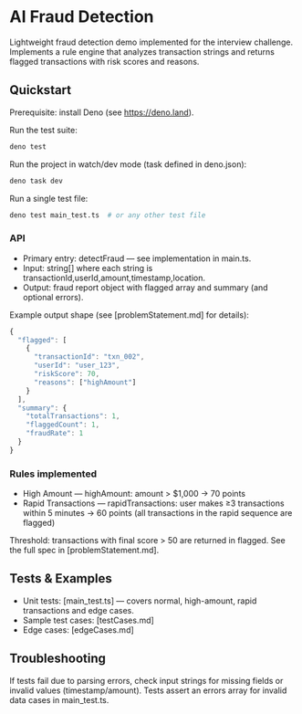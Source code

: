 # AI Fraud Detection

Lightweight fraud detection demo implemented for the interview challenge. Implements a rule engine that analyzes transaction strings and returns flagged transactions with risk scores and reasons.

## Quickstart

Prerequisite: install Deno (see https://deno.land).

Run the test suite:

```sh
deno test
```

Run the project in watch/dev mode (task defined in deno.json):

```sh
deno task dev
```

Run a single test file:

```sh
deno test main_test.ts  # or any other test file
```

### API

- Primary entry: detectFraud — see implementation in main.ts.
- Input: string[] where each string is transactionId,userId,amount,timestamp,location.
- Output: fraud report object with flagged array and summary (and optional errors).

Example output shape (see [problemStatement.md] for details):

```ts
{
  "flagged": [
    {
      "transactionId": "txn_002",
      "userId": "user_123",
      "riskScore": 70,
      "reasons": ["highAmount"]
    }
  ],
  "summary": {
    "totalTransactions": 1,
    "flaggedCount": 1,
    "fraudRate": 1
  }
}
```

### Rules implemented

- High Amount — highAmount: amount > $1,000 → 70 points
- Rapid Transactions — rapidTransactions: user makes ≥3 transactions within 5 minutes → 60 points (all transactions in the rapid sequence are flagged)

Threshold: transactions with final score > 50 are returned in flagged. See the full spec in [problemStatement.md].

## Tests & Examples

- Unit tests: [main_test.ts] — covers normal, high-amount, rapid transactions and edge cases.
- Sample test cases: [testCases.md]
- Edge cases: [edgeCases.md]

## Troubleshooting

If tests fail due to parsing errors, check input strings for missing fields or invalid values (timestamp/amount). Tests assert an errors array for invalid data cases in main_test.ts.
